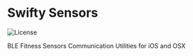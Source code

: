 # Swifty Sensors
![License](https://img.shields.io/badge/license-MIT-gray.svg)

BLE Fitness Sensors Communication Utilities for iOS and OSX
